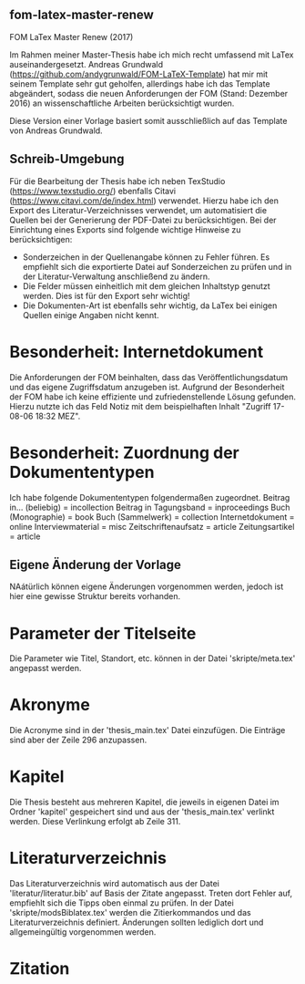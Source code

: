 ## fom-latex-master-renew
FOM LaTex Master Renew (2017)

Im Rahmen meiner Master-Thesis habe ich mich recht umfassend mit LaTex auseinandergesetzt. Andreas Grundwald (https://github.com/andygrunwald/FOM-LaTeX-Template) hat mir mit seinem Template sehr gut geholfen, allerdings habe ich das Template abgeändert, sodass die neuen Anforderungen der FOM (Stand: Dezember 2016) an wissenschaftliche Arbeiten berücksichtigt wurden.

Diese Version einer Vorlage basiert somit ausschließlich auf das Template von Andreas Grundwald. 

## Schreib-Umgebung
Für die Bearbeitung der Thesis habe ich neben TexStudio (https://www.texstudio.org/) ebenfalls Citavi (https://www.citavi.com/de/index.html) verwendet. Hierzu habe ich den Export des Literatur-Verzeichnisses verwendet, um automatisiert die Quellen bei der Generierung der PDF-Datei zu berücksichtigen.
Bei der Einrichtung eines Exports sind folgende wichtige Hinweise zu berücksichtigen:
- Sonderzeichen in der Quellenangabe können zu Fehler führen. Es empfiehlt sich die exportierte Datei auf Sonderzeichen zu prüfen und in der Literatur-Verwaltung anschließend zu ändern.
- Die Felder müssen einheitlich mit dem gleichen Inhaltstyp genutzt werden. Dies ist für den Export sehr wichtig!
- Die Dokumenten-Art ist ebenfalls sehr wichtig, da LaTex bei einigen Quellen einige Angaben nicht kennt.

# Besonderheit: Internetdokument
Die Anforderungen der FOM beinhalten, dass das Veröffentlichungsdatum und das eigene Zugriffsdatum anzugeben ist. Aufgrund der Besonderheit der FOM habe ich keine effiziente und zufriedenstellende Lösung gefunden. Hierzu nutzte ich das Feld Notiz  mit dem beispielhaften Inhalt "Zugriff 17-08-06 18:32 MEZ". 

# Besonderheit: Zuordnung der Dokumententypen
Ich habe folgende Dokumententypen folgendermaßen zugeordnet.
Beitrag in... (beliebig) = incollection
Beitrag in Tagungsband = inproceedings
Buch (Monographie) = book
Buch (Sammelwerk) = collection
Internetdokument = online
Interviewmaterial = misc
Zeitschriftenaufsatz = article
Zeitungsartikel = article

## Eigene Änderung der Vorlage
NAátürlich können eigene Änderungen vorgenommen werden, jedoch ist hier eine gewisse Struktur bereits vorhanden.

# Parameter der Titelseite
Die Parameter wie Titel, Standort, etc. können in der Datei 'skripte/meta.tex' angepasst werden.

# Akronyme
Die Acronyme sind in der 'thesis_main.tex' Datei einzufügen. Die Einträge sind aber der Zeile 296 anzupassen.

# Kapitel
Die Thesis besteht aus mehreren Kapitel, die jeweils in eigenen Datei im Ordner 'kapitel' gespeichert sind und aus der 'thesis_main.tex' verlinkt werden. Diese Verlinkung erfolgt ab Zeile 311.

# Literaturverzeichnis
Das Literaturverzeichnis wird automatisch aus der Datei 'literatur/literatur.bib' auf Basis der Zitate angepasst. Treten dort Fehler auf, empfiehlt sich die Tipps oben einmal zu prüfen. In der Datei 'skripte/modsBiblatex.tex' werden die Zitierkommandos und das Literaturverzeichnis definiert. Änderungen sollten lediglich dort und allgemeingültig vorgenommen werden.

# Zitation




